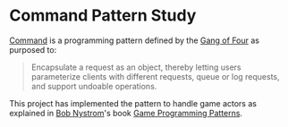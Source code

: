 # Command Pattern Study
[Command](https://en.wikipedia.org/wiki/Command_pattern) is a programming pattern defined by the [Gang of Four](https://en.wikipedia.org/wiki/Gang_of_Four_(software)) as purposed to:
>Encapsulate a request as an object, thereby letting users parameterize clients with different requests, queue or log requests, and support undoable operations.

This project has implemented the pattern to handle game actors as explained in [Bob Nystrom](https://twitter.com/munificentbob)'s book [Game Programming Patterns](http://gameprogrammingpatterns.com/command.html).
